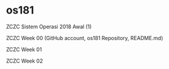 # os181

ZCZC Sistem Operasi 2018 Awal (1)

ZCZC Week 00 (GitHub account, os181 Repository, README.md)

ZCZC Week 01

ZCZC Week 02

